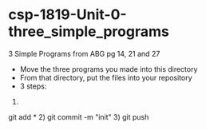 # csp-1819-Unit-0-three_simple_programs
3 Simple Programs from ABG pg 14, 21 and 27

- Move the three programs you made into this directory
- From that directory, put the files into your repository
- 3 steps:

1)
git add *
2)
git commit -m "init"
3)
git push